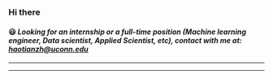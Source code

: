 ### Hi there
#### 😃 *Looking for an internship or a full-time position (Machine learning engineer, Data scientist, Applied Scientist, etc), contact with me at: haotianzh@uconn.edu*
---
<!--
**haotianzh/haotianzh** is a ✨ _special_ ✨ repository because its `README.md` (this file) appears on your GitHub profile.

Here are some ideas to get you started:

- 🔭 I’m currently working on ...
- 🌱 I’m currently learning ...
- 👯 I’m looking to collaborate on ...
- 🤔 I’m looking for help with ...
- 💬 Ask me about ...
- 📫 How to reach me: ...
- 😄 Pronouns: ...
- ⚡ Fun fact: ...
-->

---
